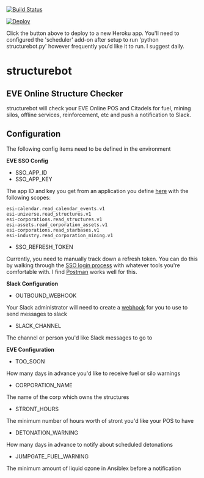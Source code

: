 [![Build Status](https://travis-ci.org/eve-n0rman/structurebot.svg?branch=develop)](https://travis-ci.org/eve-n0rman/structurebot)

[![Deploy](https://www.herokucdn.com/deploy/button.svg)](https://heroku.com/deploy)

Click the button above to deploy to a new Heroku app.  You'll need to configured the 'scheduler' add-on after setup to run 'python structurebot.py' however frequently you'd like it to run.  I suggest daily.

# structurebot
## EVE Online Structure Checker

structurebot will check your EVE Online POS and Citadels for fuel, mining silos, offline services, reinforcement, etc and push a notification to Slack.

## Configuration

The following config items need to be defined in the environment

**EVE SSO Config**
* SSO_APP_ID
* SSO_APP_KEY

The app ID and key you get from an application you define [here](https://developers.eveonline.com/applications) with the following scopes: 

    esi-calendar.read_calendar_events.v1
    esi-universe.read_structures.v1
    esi-corporations.read_structures.v1
    esi-assets.read_corporation_assets.v1
    esi-corporations.read_starbases.v1
    esi-industry.read_corporation_mining.v1

* SSO_REFRESH_TOKEN

Currently, you need to manually track down a refresh token.  You can do this by walking through the [SSO login process](http://eveonline-third-party-documentation.readthedocs.io/en/latest/sso/authentication.html) with whatever tools you're comfortable with.  I find [Postman](https://www.getpostman.com/) works well for this.

**Slack Configuration**

* OUTBOUND_WEBHOOK

Your Slack administrator will need to create a [webhook](https://api.slack.com/incoming-webhooks) for you to use to send messages to slack

* SLACK_CHANNEL

The channel or person you'd like Slack messages to go to

**EVE Configuration**

* TOO_SOON

How many days in advance you'd like to receive fuel or silo warnings

* CORPORATION_NAME

The name of the corp which owns the structures

* STRONT_HOURS

The minimum number of hours worth of stront you'd like your POS to have

* DETONATION_WARNING

How many days in advance to notify about scheduled detonations

* JUMPGATE_FUEL_WARNING

The minimum amount of liquid ozone in Ansiblex before a notification
